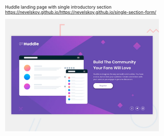 Huddle landing page with single introductory section https://nevelskoy.github.io/https://nevelskoy.github.io/single-section-form/

![Design preview for the Huddle landing page with single introductory section](./design/desktop-preview.jpg)
